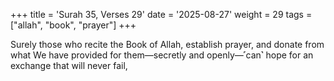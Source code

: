 +++
title = 'Surah 35, Verses 29'
date = '2025-08-27'
weight = 29
tags = ["allah", "book", "prayer"]
+++

Surely those who recite the Book of Allah, establish prayer, and donate from what We have provided for them—secretly and openly—˹can˺ hope for an exchange that will never fail,